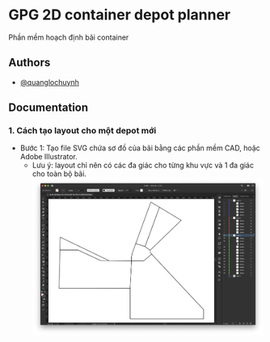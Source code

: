 
# GPG 2D container depot planner

Phần mềm hoạch định bãi container

## Authors

- [@quanglochuynh](https://github.com/quanglochuynh/)


## Documentation

### 1. Cách tạo layout cho một depot mới
- Bước 1: Tạo file SVG chứa sơ đồ của bãi bằng các phần mềm CAD, hoặc Adobe Illustrator. 
    - Lưu ý: layout chỉ nên có các đa giác cho từng khu vực và 1 đa giác cho toàn bộ bãi.
    ![alt text](https://github.com/quanglochuynh/GPG_3D_yardplan/blob/master/img/Screenshot%202022-11-18%20at%2010.32.28.png?raw=true)


